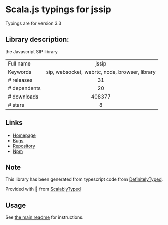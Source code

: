 
# Scala.js typings for jssip

Typings are for version 3.3

## Library description:
the Javascript SIP library

|                    |                 |
| ------------------ | :-------------: |
| Full name          | jssip |
| Keywords           | sip, websocket, webrtc, node, browser, library |
| # releases         | 31 |
| # dependents       | 20 |
| # downloads        | 408377 |
| # stars            | 8 |

## Links
- [Homepage](https://jssip.net)
- [Bugs](https://github.com/versatica/JsSIP/issues)
- [Repository](https://github.com/versatica/JsSIP)
- [Npm](https://www.npmjs.com/package/jssip)
    


## Note
This library has been generated from typescript code from [DefinitelyTyped](https://definitelytyped.org).

Provided with :purple_heart: from [ScalablyTyped](https://github.com/oyvindberg/ScalablyTyped)

## Usage
See [the main readme](../../readme.md) for instructions.



